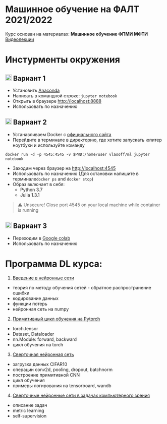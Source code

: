 # Машинное обучение на ФАЛТ 2021/2022

Курс основан на материалах: __Машинное обучение ФПМИ МФТИ__
[Видеолекции](https://www.youtube.com/playlist?list=PL4_hYwCyhAvZyW6qS58x4uElZgAkMVUvj)

# Инстурменты окружения

## <img src='https://github.com/ml-dafe/ml_mipt_dafe_major/blob/master/src/anaconda.png' height="20px" width="20px" align="top"> Вариант 1
- Установить [Anaconda](https://www.anaconda.com/distribution/)
- Написать в командной строке: `jupyter notebook`
- Открыть в браузере [http://localhost:8888](http://localhost:8888)
- Использовать по назначению

## <img src='https://github.com/ml-dafe/ml_mipt_dafe_major/blob/master/src/docker.png' height="20px" width="20px" align="top"> Вариант 2
- Устанавливаем Docker с [официального сайта](https://www.docker.com/products/docker-desktop)
- Перейдите в терминале в директорию, где хотите запускать юпитер ноутбуки и используйте команду
```
docker run -d -p 4545:4545 -v $PWD:/home/user vlasoff/ml jupyter notebook 
``` 
- Заходим через браузер на [http://localhost:4545](http://localhost:4545)
- Использовать по назначению (Для остановки напишите в терминале`docker ps` and `docker stop`)
- Образ включает в себя:
  - Python 3.7
  - Julia 1.3.1 

> :warning: Unsecure! 
> Close port 4545 on your local machine while container is running  

## <img src='https://github.com/ml-dafe/ml_mipt_dafe_major/blob/master/src/colab.png' height="20px" width="20px" align="top"> Вариант 3
- Переходим в [Google colab](https://colab.research.google.com/notebooks/intro.ipynb#recent=true)
- Использовать по назначению

# Программа DL курса:

1. [Введение в нейронные сети](https://github.com/ml-dafe/ml_mipt_dafe/tree/main/week_01)
  - теория по методу обучения сетей - обратное распространение ошибки
  - кодирование данных
  - функции потерь
  - нейронная сеть на numpy

2. [Примитивный цикл обучения на Pytorch](https://github.com/ml-dafe/ml_mipt_dafe/tree/main/week_02)
  - torch.tensor
  - Dataset, Dataloader
  - nn.Module: forward, backward
  - цикл обучения на torch

3. [Сверточная нейронная сеть](https://github.com/ml-dafe/ml_mipt_dafe/tree/main/week_03)
  - загрузка данных CIFAR10
  - операции conv2d, pooling, dropout, batchnorm
  - построение примитивной CNN
  - цикл обучения
  - примеры логирования на tensorboard, wandb

4. [Сверточные нейронные сети в задачах компьютерного зрения](https://github.com/ml-dafe/ml_mipt_dafe/tree/main/week_04)
  - описание задач
  - metric learning
  - self-supervision
